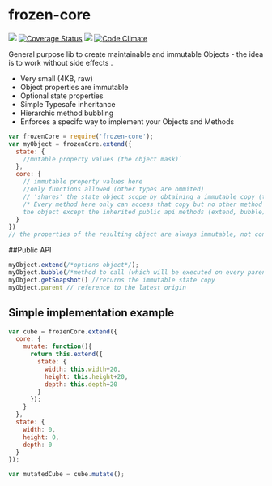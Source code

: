 # frozen-core
![](https://travis-ci.org/eimfach/frozen-core.svg?branch=master)
[![Coverage Status](https://coveralls.io/repos/eimfach/capsule-js/badge.svg?branch=master)](https://coveralls.io/r/eimfach/capsule-js?branch=master)
![](https://david-dm.org/eimfach/frozen-core.svg)
[![Code Climate](https://codeclimate.com/github/eimfach/capsule-js/badges/gpa.svg)](https://codeclimate.com/github/eimfach/capsule-js)

General purpose lib to create maintainable and immutable Objects - the idea is to work without side effects .

- Very small (4KB, raw)
- Object properties are immutable
- Optional state properties
- Simple Typesafe inheritance
- Hierarchic method bubbling
- Enforces a specifc way to implement your Objects and Methods

```javascript
var frozenCore = require('frozen-core');
var myObject = frozenCore.extend({
  state: {
    //mutable property values (the object mask)`
  },
  core: {
    // immutable property values here
    //only functions allowed (other types are ommited)
    // 'shares' the state object scope by obtaining a immutable copy (the snapshot) (lexical this refers to that snapshot)
    /* Every method here only can access that copy but no other method within 
    the object except the inherited public api methods (extend, bubble) */
  }
})
// the properties of the resulting object are always immutable, not configurable as the object itself too, one can't add new properties, remove or configure them
```
##Public API 
```javascript
myObject.extend(/*options object*/);
myObject.bubble(/*method to call (which will be executed on every parent)*/)
myObject.getSnapshot() //returns the immutable state copy
myObject.parent // reference to the latest origin
```

## Simple implementation example

```javascript
var cube = frozenCore.extend({
  core: {
    mutate: function(){
      return this.extend({
        state: {
          width: this.width+20,
          height: this.height+20,
          depth: this.depth+20
        }
      });
    }
  },
  state: {
    width: 0,
    height: 0,
    depth: 0
  }
});

var mutatedCube = cube.mutate();
```
